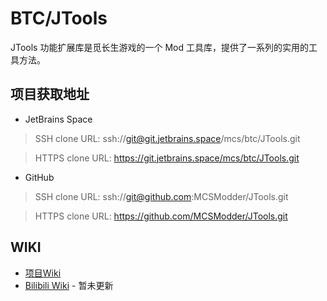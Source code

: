 # BTC/JTools

JTools 功能扩展库是觅长生游戏的一个 Mod 工具库，提供了一系列的实用的工具方法。

## 项目获取地址

* JetBrains Space

> SSH clone URL: ssh://git@git.jetbrains.space/mcs/btc/JTools.git

> HTTPS clone URL: https://git.jetbrains.space/mcs/btc/JTools.git

* GitHub

> SSH clone URL: ssh://git@github.com:MCSModder/JTools.git

> HTTPS clone URL: https://github.com/MCSModder/JTools.git

## WIKI

- [项目Wiki](Wiki/index.md)
- [Bilibili Wiki]() - 暂未更新